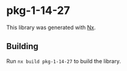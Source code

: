 # pkg-1-14-27

This library was generated with [Nx](https://nx.dev).

## Building

Run `nx build pkg-1-14-27` to build the library.
